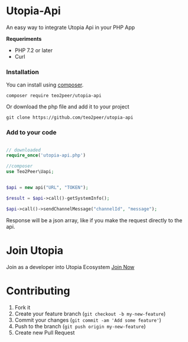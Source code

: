 # Utopia-Api
An easy way to integrate Utopia Api in your PHP App 

**Requeriments**
- PHP 7.2 or later
- Curl

### Installation

You can install using [composer](http://getcomposer.org).

```
composer require teo2peer/utopia-api
```

Or download the php file and add it to your project
```
git clone https://github.com/teo2peer/utopia-api
```


### Add to your code

```php

// downloaded
require_once('utopia-api.php')

//composer 
use Teo2Peer\Uapi;


$api = new api("URL", "TOKEN");

$result = $api->call()-getSystemInfo();

$api->call()->sendChannelMessage("channelId", "message");


```

Response will be a json array, like if you make the request directly to the api.

# Join Utopia

Join as a developer into Utopia Ecosystem [Join Now](https://u.is)

# Contributing

1. Fork it
2. Create your feature branch (`git checkout -b my-new-feature`)
3. Commit your changes (`git commit -am 'Add some feature'`)
4. Push to the branch (`git push origin my-new-feature`)
5. Create new Pull Request